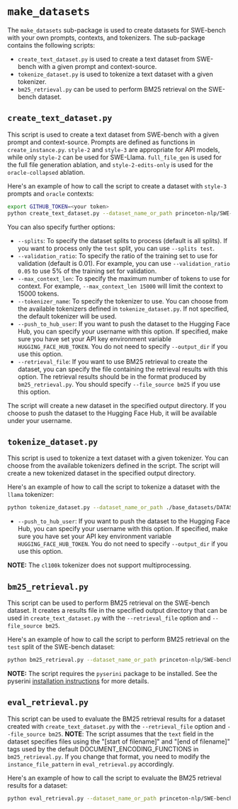 # `make_datasets`
The `make_datasets` sub-package is used to create datasets for SWE-bench with your own prompts, contexts, and tokenizers.
The sub-package contains the following scripts:

- `create_text_dataset.py` is used to create a text dataset from SWE-bench with a given prompt and context-source.
- `tokenize_dataset.py` is used to tokenize a text dataset with a given tokenizer.
- `bm25_retrieval.py` can be used to perform BM25 retrieval on the SWE-bench dataset.

## `create_text_dataset.py`
This script is used to create a text dataset from SWE-bench with a given prompt and context-source.
Prompts are defined as functions in `create_instance.py`. `style-2` and `style-3` are appropriate for API models, while only `style-2` can be used for SWE-Llama.
`full_file_gen` is used for the full file generation ablation, and `style-2-edits-only`  is used for the `oracle-collapsed` ablation.

Here's an example of how to call the script to create a dataset with `style-3` prompts and `oracle` contexts:

```bash
export GITHUB_TOKEN=<your token>
python create_text_dataset.py --dataset_name_or_path princeton-nlp/SWE-bench --output_dir ./base_datasets --prompt_style style-3 --file_source oracle
```

You can also specify further options:

- `--splits`: To specify the dataset splits to process (default is all splits). If you want to process only the `test` split, you can use `--splits test`.
- `--validation_ratio`: To specify the ratio of the training set to use for validation (default is 0.01). For example, you can use `--validation_ratio 0.05` to use 5% of the training set for validation.
- `--max_context_len`: To specify the maximum number of tokens to use for context. For example, `--max_context_len 15000` will limit the context to 15000 tokens.
- `--tokenizer_name`: To specify the tokenizer to use. You can choose from the available tokenizers defined in `tokenize_dataset.py`. If not specified, the default tokenizer will be used.
- `--push_to_hub_user`: If you want to push the dataset to the Hugging Face Hub, you can specify your username with this option. If specified, make sure you have set your API key environment variable `HUGGING_FACE_HUB_TOKEN`. You do not need to specify `--output_dir` if you use this option.
- `--retrieval_file`: If you want to use BM25 retrieval to create the dataset, you can specify the file containing the retrieval results with this option. The retrieval results should be in the format produced by `bm25_retrieval.py`. You should specify `--file_source bm25` if you use this option.

The script will create a new dataset in the specified output directory. If you choose to push the dataset to the Hugging Face Hub, it will be available under your username.

## `tokenize_dataset.py`
This script is used to tokenize a text dataset with a given tokenizer. You can choose from the available tokenizers defined in the script. The script will create a new tokenized dataset in the specified output directory.

Here's an example of how to call the script to tokenize a dataset with the `llama` tokenizer:

```bash
python tokenize_dataset.py --dataset_name_or_path ./base_datasets/DATASET_NAME --output_dir ./tokenized_datasets --tokenizer_name llama --num_proc 20
```

- `--push_to_hub_user`: If you want to push the dataset to the Hugging Face Hub, you can specify your username with this option. If specified, make sure you have set your API key environment variable `HUGGING_FACE_HUB_TOKEN`. You do not need to specify `--output_dir` if you use this option.

__NOTE:__ The `cl100k` tokenizer does not support multiprocessing.

## `bm25_retrieval.py`
This script can be used to perform BM25 retrieval on the SWE-bench dataset. It creates a results file in the specified output directory that can be used in `create_text_dataset.py` with the `--retrieval_file` option and `--file_source bm25`.

Here's an example of how to call the script to perform BM25 retrieval on the `test` split of the SWE-bench dataset:

```bash
python bm25_retrieval.py --dataset_name_or_path princeton-nlp/SWE-bench --output_dir ./retrieval_results --splits test
```

__NOTE:__ The script requires the `pyserini` package to be installed. See the pyserini [installation instructions](https://github.com/castorini/pyserini) for more details.


## `eval_retrieval.py`
This script can be used to evaluate the BM25 retrieval results for a dataset created with `create_text_dataset.py` with the `--retrieval_file` option and `--file_source bm25`.
__NOTE__: The script assumes that the `text` field in the dataset specifies files using the "\[start of filename\]" and "\[end of filename\]" tags used by the default DOCUMENT_ENCODING_FUNCTIONS in `bm25_retrieval.py`. If you change that format, you need to modify the `instance_file_pattern` in `eval_retrieval.py` accordingly.

Here's an example of how to call the script to evaluate the BM25 retrieval results for a dataset:

```bash
python eval_retrieval.py --dataset_name_or_path princeton-nlp/SWE-bench_bm25_13K --split test
```
